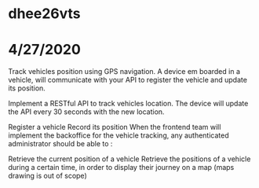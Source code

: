# dhee26vts
# 4/27/2020
Track vehicles position using GPS navigation. A device em boarded in a vehicle, will communicate with your API to register the vehicle and update its position.

Implement a RESTful API to track vehicles location. The device will update the API every 30 seconds with the new location.

Register a vehicle
Record its position
When the frontend team will implement the backoffice for the vehicle tracking, any authenticated administrator should be able to :

Retrieve the current position of a vehicle
Retrieve the positions of a vehicle during a certain time, in order to display their journey on a map (maps drawing is out of scope)
